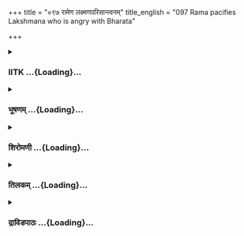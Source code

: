 +++
title = "०९७ रामेण लक्ष्मणपरिसान्त्वनम्"
title_english = "097 Rama pacifies Lakshmana who is angry with Bharata"

+++
<div caption="श्रीराम-हरिसीताराममूर्ति-घनपाठिभ्यां वचनम्" class="audioEmbed" src="https://archive.org/download/Ramayana-recitation-Sriram-harisItArAmamUrti-Ghanapaati-v2/Kanda_2/Kanda_2_AYK-097-Lakshmana_Pari_Santvanam.mp3"></div>

<div class="js_include collapsed" newlevelforh1="3" title="IITK" unfilled url="/purANam/rAmAyaNam/audIchya-pAThaH/iitk/2_ayodhyAkANDam/07-rAma-darshanam/097_rAmeNa_laxmaNaparisAntvanam.md">
<details><summary><h3>IITK ...{Loading}...</h3></summary>

Rama's correction of Lakshmana's judgement -- Bharata's army encamped
round Chitrakuta.



#### श्लोकः
##### मूलम्
सुसंरब्धं तु सौमित्रिं लक्ष्मणं क्रोधमूर्छितम्।  
रामस्तु परिसान्त्व्याथ वचनं चेदमब्रवीत्॥2.97.1॥

##### शब्दार्थः
अथ thereafter, रामस्तु as for Rama, सुसंरब्धम् violently agitated, क्रोधमूर्छितम् swooned with rage, सौमित्रिम् to Sumitra's son, लक्ष्मणम् to Lakshmana, परिसान्त्व्य having pacified, इदम् this, वचनं च word, अब्रवीत् said.

##### आङ्ग्लानुवादः
Thereafter, Rama pacified Lakshmana, son of Sumitra who was violently agitated. He said to him who had swooned with rageः



#### श्लोकः
##### मूलम्
किमत्र धनुषा कार्यमसिना वा सचर्मणा।  
महेष्वासे महाप्राज्ञे भरते स्वयमागते॥2.97.2॥

##### शब्दार्थः
महेष्वासे of great strength, महाप्राज्ञे sagacious, भरते Bharata, स्वयम् himself, अत्र here, आगते has come, धनुषा with bow, सचर्मणा with shield, असिना वा or with sword, किं कार्यम् where is the need?

##### आङ्ग्लानुवादः
When sagacious Bharata of great strength has come here, where is the need for a bow or a sword or a shield.



#### श्लोकः
##### मूलम्
पितुस्सत्यं प्रतिश्रुत्य हत्वा भरतमागतम्।  
किं करिष्यामि राज्येन सापवादेन लक्ष्मण॥2.97.3॥

##### शब्दार्थः
लक्ष्मण O Lakshmana, पितुः father's, सत्यम् truth, प्रतिश्रुत्य having sworn, आगतम् one who has come here, भरतम् Bharata, हत्वा having slain, सापवादेन with slander, राज्येन with a kingdom, किं करिष्यामि what shall I do?

##### आङ्ग्लानुवादः
O Lakshmana, having sworn that I would make father's word true, what shall I do with the kingdom earned slanderously by slaying Bharata who has come (to see me)?



#### श्लोकः
##### मूलम्
यद्द्रव्यं बान्धवानां वा मित्राणां वा क्षये भवेत्।  
नाहं तत्प्रतिगृह्णीयां भक्षान्विषकृतानिव॥2.97.4॥

##### शब्दार्थः
यत् द्रव्यम् the wealth, बान्धवानां वा of kith and kin, मित्राणां वा or friends', क्षये भवेत् is obtaind through destruction, तत् that one, अहम् I, विषकृतान् prepared with poison, भक्षान् इव like  
eatables, न प्रतिगृह्णीयाम् I shall not accept.

##### आङ्ग्लानुवादः
I shall never accept any wealth obtained by destroying kith and kin or friends which is akin to taking food prepared with poison.



#### श्लोकः
##### मूलम्
धर्ममर्थं च कामं च पृथिवीं चापि लक्ष्मण।  
इच्छामि भवतामर्थे एतत् प्रतिशृणोमि ते॥2.97.5॥

##### शब्दार्थः
लक्ष्मण O Lakshmana, धर्मम् righteousness, अर्थं च prosperity (wealth) also, कामं च desire, पृथिवीं चापि earth (kingdom) also, भवताम् अर्थे for your sake, इच्छामि I want, एतत् all this, ते to you, प्रतिशृणोमि I swear.

##### आङ्ग्लानुवादः
O Lakshmana, on the oath of righteousness, I wish wealth and pleasure as well as this kingdom for the sake of you all.



#### श्लोकः
##### मूलम्
भ्रात्रूणां संग्रहार्थं च सुखार्थं चापि लक्ष्मण।  
राज्यमप्यहमिच्छामि सत्येनाऽयुधमालभे॥2.97.6॥

##### शब्दार्थः
लक्ष्मण O Lakshmana, भ्रात्रूणाम् brothers', संग्रहार्थम् remain united, सुखार्थं चापि and also for happiness, अहम् I, राज्यमपि even kingdom, इच्छामि I desire, सत्येन truly, आयुधम् weapons, अलभे I hold.

##### आङ्ग्लानुवादः
O Lakshmana, I desire this kingdom only for the unity and happiness of my brothers. I  
swear on the weapon I hold.



#### श्लोकः
##### मूलम्
नेयं मम मही सौम्य दुर्लभा सागराम्बरा।  
न हीच्छेयमधर्मेण शक्रत्वमपि लक्ष्मण॥2.97.7॥

##### शब्दार्थः
सौम्य O gentle, लक्ष्मण Lakshmana, सागराम्बरा with the sea as garment, इयम् this, मही earth, मम to me, दुर्लभा difficult, न not, अधर्मेण unrighteously, शक्रत्वमपि even Indrahood, न इच्छेयं हि I do not desire.

##### आङ्ग्लानुवादः
O gentle Lakshmana, lordship of this earth with the sea as its garment is not difficult to obtain (for me). But I do not desire even Indrahood by unrighteous means.



#### श्लोकः
##### मूलम्
यद्विना भरतं त्वां च शत्रुघ्नं चापि मानद।  
भवेन्मम सुखं किञ्चिद्भस्म तत्कुरुतां शिखी॥2.97.8॥

##### शब्दार्थः
मानद O bestower of honour (Lakshmana), यत् any happiness, भरतम् Bharata, त्वां च you also, शतृघ्नं चापि Satrughna too, विना without leaving, मम to me, भवेत् happens, तत् that, किञ्चित् सुखम् some happines, शिखी fire, भस्म as ashes, कुरुताम् let it be reduced.

##### आङ्ग्लानुवादः
O protector of honour even if there were to be some happiness which I could enjoy without you, Bharata, and Satrughna, let it be reduced to ashes by fire.



#### श्लोकः
##### मूलम्
मन्येऽहमागतोऽयोध्यां भरतो भ्रातृवत्सलः।  
मम प्राणात्प्रियतरः कुलधर्ममनुस्मरन्॥2.97.9॥  
श्रुत्वा प्रव्राजितं मां हि जटावल्कलधारिणम्।  
जानक्यासहितं वीर त्वया च पुरुषर्षभ॥2.97.10॥  
स्नेहेनाऽक्रान्तहृदय श्शोकेनाकुलितेन्द्रियः।  
द्रष्टुमभ्यागतो ह्येष भरतो नान्यथाऽगतः॥2.97.11॥

##### शब्दार्थः
वीर O valiant one, पुरुषर्षभ best among men, भ्रातृवत्सलः affectionate towards brothers, मम to me, प्राणात् more than life, प्रियतरः dearer, भरतः Bharata, अयोध्याम् to Ayodhya, आगतः  had returned, माम् me, जानक्या with Janaki, त्वया च with you, सहितम् in the company of, जटावल्कलधारिणम् wearing barks and matted locks, प्रव्राजितम् having been exiled, श्रुत्वा hearing, कुलधर्मम् duties of race, अनुस्मरन् remembering, स्नेहेन with devotion, आक्रान्तहृदयः mind possessed by, शोकेन with distress, आकुलितेन्द्रियः with agitated senses, द्रष्टुम् to see, अभ्यागतः has arrived, अहम् I, मन्ये consider, एषः भरतः this Bharata, अन्यथा for  any other reason, न आगतः has not come.

##### आङ्ग्लानुवादः
O best among men, O valiant one I think Bharata who is affectionate towards his  
brothers and who is dearer to me than my life, must have returned to Ayodhya and has heard that I had been exiled along with you and Janaki, wearing barks and matted locks. Remembering the duties of the race with an afflicted mind and with agitated senses he has come here to see me. He has not come with any other intention.



#### श्लोकः
##### मूलम्
अम्बां च कैकयीं रुष्य परुषं चाप्रियं वदन्।  
प्रसाद्य पितरं श्रीमार्नाज्यं मे दातुमागतः॥2.97.12॥

##### शब्दार्थः
श्रीमान् auspicious Bharata, अम्बाम् mother, कैकयीम् at Kaikeyi, रुष्य angered, परुषम् harshly, अप्रियं च bitterly, वदन् speaking, पितरम् father, प्रसाद्य having propitiated, मे to me, राज्यम् kingdom, दातुम् to offer, आगतः has come.

##### आङ्ग्लानुवादः
Auspicious Bharata, angry with Kaikeyi and having spoken to her unpleasant, bitter words and having propitiated our father, has come here to offer me the kingdom.



#### श्लोकः
##### मूलम्
प्राप्तकालं यदेषोऽस्मान्भरतो द्रष्टुमिच्छति।  
अस्मासु मनसाऽप्येष नाप्रियं किञ्चिदाचरेत्॥2.97.13॥

##### शब्दार्थः
एषः भरतः this Bharata, अस्मान् us, यत् द्रष्टुम् इच्छति should he desire to see, प्राप्तकालम् this is appropriate time, एषः he, अस्मासु in us, मनसा अपि even by thought, किंचित् even a little, अप्रियम् harm, नाचरेत् will not do.

##### आङ्ग्लानुवादः
Finding the time appropriate, Bharata has come to see us. Even in his mind he would have never thought of causing any harm to us in any way.



#### श्लोकः
##### मूलम्
विप्रियं कृतपूर्वं ते भरतेन कदा नु किम्।  
ईदृशं वा भयं तेऽद्य भरतं योऽत्र शङ्कसे॥2.97.14॥

##### शब्दार्थः
अत्र here, यः such you, अद्य now, भरतम् about Bharata, शङ्कसे you suspect, ते to you, भरतेन by Bharata, कदा नु at any time anything, किम् विप्रियम् anything disagreeable, ईदृशम् such, भयं वा or fear, कृतपूर्वम् has been done in the past.

##### आङ्ग्लानुवादः
Why are you suspicious of Bharata? Has he done anything disagreeable to you any time in the past?



#### श्लोकः
##### मूलम्
न हि ते निष्ठुरं वाच्यो भरतो नाप्रियं वचः।  
अहं ह्यप्रियमुक्तस् स्यां भरतस्याप्रिये कृते॥2.97.15॥

##### शब्दार्थः
भरतः Bharata, ते to you, निष्ठुरम् harsh word, न वाच्यः must not speak, अप्रियम् harsh, वचः words, न not, भरतस्य to Bharata, अप्रिये unpleasant act, कृते if it has been done, अहम् I, अप्रियम् harsh words, उक्तः स्यां हि has been told.

##### आङ्ग्लानुवादः
You must not speak any harsh or unpleasant words against Bharata. If you do, they will be deemed to be directed against me.



#### श्लोकः
##### मूलम्
कथं नु पुत्राः पितरं हन्युः कस्यां चिदापदि।  
भ्राता वा भ्रातरं हन्यात्सौमित्रे प्राणमात्मनः॥2.97.16॥

##### शब्दार्थः
सौमित्रे O Lakshmana, कस्यां चित् आपदि in whatever calamity, पुत्रः son, पितरम् father, कथं नु how, हन्युः can slay, भ्राता वा or a brother, आत्मनः as his own, प्राणम् life, भ्रातरम् his own brother, हन्यात् will kill?

##### आङ्ग्लानुवादः
Whatever be the calamity, O Lakshmana, how will sons slay their father, or a brother kill his own brother who is as dear to him as his own life?



#### श्लोकः
##### मूलम्
यदि राज्यस्य हेतोस्त्वमिमां वाचं प्रभाषसे।  
वक्ष्यामि भरतं दृष्ट्वा राज्यमस्मै प्रदीयताम्॥2.97.17॥

##### शब्दार्थः
राज्यस्य हेतोः for the sake of a  kingdom, त्वम् you, इमां वाचम् these words, प्रभाषसे यदि if you are saying  भरतम् Bharata, दृष्टवा seeing, अस्मै for him, राज्यम् kingdom, प्रदीयताम् be given, वक्ष्यामि I shall tell.

##### आङ्ग्लानुवादः
If you are saying all these words only for the sake of the kingdom, then I shall ask Bharata when I see him to offer this kingdom to you.



#### श्लोकः
##### मूलम्
उच्यमानोऽपि भरतो मया लक्ष्मण तद्वचः।  
राज्यमस्मै प्रयच्छेति बाढमित्येव वक्ष्यति॥2.97.18॥

##### शब्दार्थः
लक्ष्मण O Lakshmana, भरतोऽपि Bharata also, अस्मै to him, राज्यम् kingdom, प्रयच्छ give, इति  thus, उच्यमानः having been told, तद्वचः that word, बाढम् इत्येव certainly so, वक्ष्यति will say.

##### आङ्ग्लानुवादः
O Lakshmana if I earnestly exhort Bharata to offer this kingdom to you, then on hearing those words, he would say, 'Certainly so'.



#### श्लोकः
##### मूलम्
तथोक्तो धर्मशीलेन भ्रात्रा तस्य हिते रतः।  
लक्ष्मणः प्रविवेशेव स्वानि गात्राणि लज्जया॥2.97.19॥

##### शब्दार्थः
धर्मशीलेन by a man of virtuous disposition, भ्रात्रा by brother, तथा thus, उक्तः uttered, तस्य  his brother's, हिते in welfare, रतः devoted, लक्ष्मणः Lakshamana, लज्जया with a sense of shame, स्वानि his own, गात्राणि limbs, प्रविवेशेव entered.

##### आङ्ग्लानुवादः
Having heard the words uttered by his brother, Rama of virtuous disposition, Lakshmana who was devoted to his brother's welfare, shrank.



#### श्लोकः
##### मूलम्
तद्वाक्यं लक्ष्मण श्श्रुत्वा व्रीलितः प्रत्युवाच ह।  
त्वां मन्ये द्रष्टुमायातः पिता दशरथस् स्वयम्॥2.97.20॥

##### शब्दार्थः
लक्ष्मणः Lakshmana, तद्वाक्यम् those words, श्रुत्वा having heard, व्रीलितः abashed, प्रत्युवाच ह replied, पिता father, दशरथः Dasaratha, त्वां you, द्रष्टुम् to see, स्वयम् personally, आयातः has come, मन्ये I think.

##### आङ्ग्लानुवादः
Hearing the words of Rama, Lakshmana was abashed and said I think it is our father, king Dasaratha who has come here personally to see you.



#### श्लोकः
##### मूलम्
व्रीलितं लक्ष्मणं दृष्ट्वा राघवः प्रत्युवाच ह।  
एष मन्ये महाबाहुरिहास्मान्द्रष्टुमागतः॥2.97.21॥

##### शब्दार्थः
व्रीलितम् ashamed, लक्ष्मणम् Lakshmana, दृष्ट्वा seeing, राघवः Rama, प्रत्युवाच ह replied, महाबाहुः mightyarmed, एषः this king Dasaratha, अस्मान् us, द्रष्टुम् to see, इह here, आगतः has come, मन्ये I think.

##### आङ्ग्लानुवादः
Observing Lakshmana's abashment, Rama said I think the mightyarmed king Dasaratha has come to see all of us here.



#### श्लोकः
##### मूलम्
अथवा नौ ध्रुवं मन्ये मन्यमानस् सुखोचितौ।  
वनवासमनुध्याय गृहाय प्रतिनेष्यति॥2.97.22॥

##### शब्दार्थः
अथवा or rather, नौ both of us, सुखोचितौ accustomed to comforts, मन्यमानः treating, वनवासम् dwelling in the forest, अनुध्याय having thought of, गृहाय to home, प्रतिनेष्यति take back, ध्रुवम् this is certain, मन्ये I think.

##### आङ्ग्लानुवादः
Or rather having thought of the adversities of dwelling in a forest and also by realising  that both of us are accustomed to comforts, I think he has certainly come to take us back home.



#### श्लोकः
##### मूलम्
इमां वाप्येष वैदेहीमत्यन्तसुखसेविनीम्।  
पिता मे राघव श्श्रीमान्वनादादाय यास्यति॥2.97.23॥

##### शब्दार्थः
मे पिता my father, श्रीमान् prosperous, एषः राघवः this Raghava, अत्यन्त सुखसेविनीम् brought up in every luxury, इमाम् this lady, वैदेहीम् वा or princess Vaidehi, वनात् from the forest, आदाय यास्यति will take her back.

##### आङ्ग्लानुवादः
Our father, the prosperous Dasaratha, after withdrawing this princess Vaidehi who is brought up in luxury from the forest (to Ayodhya), will return.



#### श्लोकः
##### मूलम्
एतौ तौ सम्प्रकाशेते गोत्रवन्तौ मनोरमौ।  
वायुवेगसमौ वीर जवनौ तुरगोत्तमौ॥2.97.24॥

##### शब्दार्थः
वीर O valiant one, गोत्रवन्तौ both of them of high pedigree, मनोरमौ charming, वायुवेगसमो windswift, जवनौ both swift, तौ those, एतौ these two, तुरगोत्तमौ splendid horses, सम्प्रकाशेते are shining.

##### आङ्ग्लानुवादः
O valiant warrior, you can see those two splendid horses of high pedigree, charming, swift and equal to wind in speed are shining (in the army).



#### श्लोकः
##### मूलम्
स एष सुमहाकायः कम्पते वाहिनीमुखे।  
नागश्शत्रुञ्जयो नाम वृद्धस्तातस्य धीमतः॥2.97.25॥

##### शब्दार्थः
सुमहाकायः huge, शत्रुञ्जयः named Satrunjaya, धीमतः of the sagacious, तातस्य father's, सः that, वृद्धः aged, नागः elephant, एषः here it is, वाहिनीमुखे at the head of the army, कम्पते moving about.

##### आङ्ग्लानुवादः
There is that huge and aged elephant named Satrunjaya which belogns to our sagacious father proceeding at the head of the army.



#### श्लोकः
##### मूलम्
पितुर्दिव्यं महाबाहो संशयो भवतीह मे॥2.97.26॥

##### शब्दार्थः
महाबाहो O longarmed one, पाण्डुरम् white in colour, लोकसत्कृतम् wellrespected by men, दिव्यम् splendid, पितुः father's, तत् then, छत्रं तु canopy, न पश्यामि I do not see, इह in this matter, मे to me, संशयः doubt, भवति is arising.

##### आङ्ग्लानुवादः
I do not see, O longarmed one that splendid white canopy of my father, wellrespected by men. And this gives rise to doubts in my mind.



#### श्लोकः
##### मूलम्
वृक्षाग्रादवरोह त्वं कुरु लक्ष्मण मद्वचः।  
इतीव रामो धर्मात्मा सौमित्रिं तमुवाच ह॥2.97.27॥

##### शब्दार्थः
लक्ष्मण O Lakshmana, त्वम् you, वृक्षाग्रात् from the tree top, अवरोह climb down, मद्वचः my words, कुरु follow, इतीव thus, धर्मात्मा the righteous one, रामः Rama, तं सौमित्रम् to that Lakshmana, उवाच ह said.

##### आङ्ग्लानुवादः
Get off the treetop, O Lakshmana, and do what I say said the righteous Rama.



#### श्लोकः
##### मूलम्
अवतीर्य तु सालाग्रात्तस्मात्स समितिञ्जयः।  
लक्ष्मणः प्राञ्जलिर्भूत्वा तस्थौ रामस्य पार्श्वतः॥2.97.28॥

##### शब्दार्थः
समितिञ्जयः conqueror of the enemy, सः लक्ष्मणः that Lakshmana, तस्मात् सालाग्रात् from the top of that sala tree, अवतीर्य having descended, प्राञ्जलिः भूत्वा with folded palms, रामस्य Rama's, पार्श्वतः by the side of, तस्थौ stood.

##### आङ्ग्लानुवादः
Lakshmana, the conqueror of foes, descended from the top of the sala tree and stood by the side of Rama with folded palms.



#### श्लोकः
##### मूलम्
भरतेनापि सन्दिष्टा सम्मर्दो न भवेदिति।  
समन्तात्तस्य शैलस्य सेना वासमकल्पयत्॥2.97.29॥

##### शब्दार्थः
सम्मर्दः crowding, न भवेत् let it not happen, इति thus, भरतेनापि by Bharata also, सन्दिष्टा instructed, सेना army, तस्य शैलस्य that mountain's, समन्तात् around, आवासम् encampment, अकल्पयत् made.

##### आङ्ग्लानुवादः
Let not the hermitage be crowded commanded Bharata, and the army encamped  around the mountain.



#### श्लोकः
##### मूलम्
अध्यर्धमिक्ष्वाकुचमूर्योजनं पर्वतस्य सा।  
पार्श्वे न्यविशदावृत्य गजवाजिरथाकुला॥2.97.30॥

##### शब्दार्थः
गजवाजिरथाकुला with throngs of horses, elephants and chariots, सा that, इक्ष्वाकुचमूः the army of the descendant of Ikshvaku, अध्यर्धयोजनम् a distance more than one and a half yojanas, पर्वतस्य mountain's, पार्श्वे by the side of, आवृत्य having surrounded, न्यविशत्  
encamped.

##### आङ्ग्लानुवादः
Bharata's army full of horses, elephants and chariots covering a distance of more than one and a half yojanas encamped by the side of the mountain.



#### श्लोकः
##### मूलम्
सा चित्रकूटे भरतेन सेना धर्मं पुरस्कृत्य विधूय दर्पम्।  
प्रसादनार्थं रघुनन्दनस्य विराजते नीतिमता प्रणीता॥2.97.31॥

##### शब्दार्थः
धर्मम् righteousness, पुरस्कृत्य adopting, दर्पम् pride, विधूय casting aside, रघुनन्दनस्य Rama's, प्रसादनार्थम् to propitiate, नीतिमता by a moralist, भरतेन by Bharata, प्रणीता having been brought, सा that, सेना army, चित्रकूटे on Chitrakuta, विराजते was shining.

##### आङ्ग्लानुवादः
The army brought by Bharata, the great moralist, was shining around Chitrakuta mountain following dharma, and casting off all pride, in order to please Rama.  

#### समाप्तिः
 श्रीमद्रामायणे वाल्मीकीय आदिकाव्ये अयोध्याकाण्डे सप्तनवतितमस्सर्गः॥  
Thus ends the ninetyseventh sarga in Ayodhyakanda of the holy Ramayana, the first epic composed by sage Valmiki.

</details>
</div>
<div class="js_include collapsed" newlevelforh1="3" title="भूषणम्" unfilled url="/purANam/rAmAyaNam/audIchya-pAThaH/TIkA/bhUShaNa_iitk/2_ayodhyAkANDam/07-rAma-darshanam/097_rAmeNa_laxmaNaparisAntvanam.md">
<details><summary><h3>भूषणम् ...{Loading}...</h3></summary>



सुसंरब्धं तु सौमित्रिं लक्ष्मणं क्रोधमूर्च्छितम् ।  

रामस्तु परिसान्त्व्याथ वचनं चेदमब्रवीत्  ॥  २।९७।१  ॥   

अथ कुपितपरिसान्त्वनं सप्तनवतितमे--सुसंरब्धमित्यादि । पूर्वं सुसंरब्धं
सुतरां प्रीतम् । "संरम्भः प्रणयेपि च" इत्यमरः । अद्य तु तद्वैलक्षण्येन
क्रोधमूर्च्छितम् । यद्वा क्रोधमूर्च्छितत्वादेव सुसंरब्धं
क्रोधकार्ययुद्धौन्मुख्ययुक्तम् । तत्र हेतुः सपत्नीपुत्रत्वमित्याह
सौमित्रिमिति । यद्वा सुमित्रापुत्रत्वस्मारणपूर्वकमुक्तवानिति द्योत्यते ।
रामस्तु इदं वचनं रामादन्यैर्वक्तुमशक्यमिति भावः  ॥  २।९७।१  ॥   

  

किमत्र धनुषा कार्यमसिना वा सचर्मणा ।  

महेष्वासे महाप्राज्ञे भरते स्वयमागते  ॥  २।९७।२  ॥   

किमिति । अत्र इदानीं परिदृष्टे महेष्वासे उचितविषयशरसन्धातरि । तत्र हेतुः
महाप्राज्ञ इति । स्वयं पुरुषप्रेरणं विना आगते भरते विषये धनुरादिभिः किं
कार्यम् ? न किमपीत्यर्थः । महाप्राज्ञो भरतोपि यदि धनुर्गृहीत्वा
स्वयमागतः तदा किमस्माकं युद्धोद्योगेनेति भावः  ॥  २।९७।२  ॥   

  

पितुः सत्यं प्रतिश्रुत्य हत्वा भरतमागतम् ।  

किं करिष्यामि राज्येन सापवादेन लक्ष्मण  ॥  २।९७।३  ॥   

तत्र युक्तिमाह--पितुरिति । सापवादेन पित्रा भरताय दत्तं राज्यं रामस्तं
हत्वा गृहीतवानित्येवंरूपेणापवादेन युक्तम्  ॥  २।९७।३  ॥   

  

यद्द्रव्यं बान्धवानां वा मित्राणां वा क्षये भवेत् ।  

नाहं तत् प्रतिगृह्णीयां भक्षान् विषकृतानिव  ॥  २।९७।४  ॥   

युक्त्यन्तरमाह--यदिति । बान्धवादीनां क्षये नाशे लब्धं यद्धनं तन्न
गृह्णीयाम्, नेच्छेयमित्यर्थः । विषकृतान् विषमिश्रद्रव्यकृतान् । भक्षान्
अपूपादीनिव  ॥  २।९७।४  ॥   

  

धर्ममर्थं च कामं च पृथिवीं चापि लक्ष्मण ।  

इच्छामि भवतामर्थे एतत् प्रतिश्रृणोमि ते  ॥  २।९७।५  ॥   

धर्ममिति । अर्थं पृथिवीभिन्नं रत्नादिकम् । भवतां भातृ़णामर्थे
भवन्निमित्तमित्यर्थः । एतत् उक्तरूपं प्रतिश्रृणोमि नातिवर्त्त इत्यर्थः
 ॥  २।९७।५  ॥   

  

भ्रातृ़णां सङ्ग्रहार्थं च सुखार्थं चापि लक्ष्मण ।  

राज्यमप्यहमिच्छामि सत्येनायुधमालभे  ॥  २।९७।६  ॥   

भ्रातृ़णामिति । सङ्ग्रहार्थं धनसञ्चयार्थम् । सुखार्थं तत्सुखार्थम्,
तत्तदभिमतवस्तुप्रदानेन तत्प्रीत्यर्थमित्यर्थः । अपिना तद्वृद्धिः
समुच्चीयते । राज्यमपि बहुच्छिद्रत्वेन अपरिग्राह्यतया ममानिष्टमपि । आलभे
स्पृशामि, स्पृष्ट्वा शप इत्यर्थः । सत्येनेति मदुक्तं यथा सत्यं भवति तथा
आयुधं स्पृशामीत्यर्थः  ॥  २।९७।६  ॥   

  

नेयं मम मही सौम्य दुर्ल्लभा सागराम्बरा ।  

नहीच्छेयमधर्मेण शक्रत्वमपि लक्ष्मण  ॥  २।९७।७  ॥   

नेति । नेच्छेयम् इमामिति शेषः  ॥  २।९७।७  ॥   

  

यद्विना भरतं त्वां च शत्रुघ्नं चापि मानद ।  

भवेन्मम सुखं किञ्चिद्भस्म तत् कुरुतां शिखी  ॥  २।९७।८  ॥   

यदिति । शिखी अग्निः । भरतादिसुखाननुगुणं यत् सुखं तदग्निर्भस्मीकुरुतां न
तन्मम ग्राह्यमित्यर्थः  ॥  २।९७।८  ॥   

  

मन्ये ऽहमागतो ऽयोध्यां भरतो भ्रातृवत्सलः ।  

मम प्राणात् प्रियतरः कुलधर्ममनुस्मरन्  ॥  २।९७।९  ॥   

श्रुत्वा प्रव्राजितं मां हि जटावल्कलधारिणम् ।  

जानक्या सहितं वीर त्वया च पुरुषर्षभ  ॥  २।९७।१०  ॥   

स्नेहेनाक्रान्तहृदयः शोकेनाकुलितेन्द्रियः ।  

द्रष्टुमभ्यागतो ह्येष भरतो नान्यथा गतः  ॥  २।९७।११  ॥   

एवं लक्ष्मणचित्तानुसारेण परिहृत्य वस्तुतत्त्वमाह--मन्य
इत्यादिश्लोकत्रयमेकान्वयम् । द्रष्टुमभ्यागतो ह्येष भरतो नान्यथागत इति
मन्ये इत्यन्वयः । अयोध्यामागतः, मातुलगृहादिति शेषः । भ्रातृवत्सलः
भ्रातृषु वत्सलः स्नेही । कुलधर्मं ज्येष्ठस्य राज्यपरिपालन रूपम् ।
स्नेहेन मद्विषयप्रीत्या । आक्रान्तहृदयः तत्परवश इत्यर्थः । शोकेन
मद्विवासजनितदुःखेन । आकुलितेन्द्रियः व्याकुलहृदयः । अन्यथा मद्विरोधितया
नागतः  ॥  २।९७।९११  ॥   

  

अम्बां च कैकयीं रुष्य परुषं चाप्रियं वदन् ।  

प्रसाद्य पितरं श्रीमान् राज्यं मे दातुमागतः  ॥  २।९७।१२  ॥   

अम्बामिति । रुष्य संरुष्य  ॥  २।९७।१२  ॥   

  

प्राप्तकालं यदेषो ऽस्मान् भरतो द्रष्टुमिच्छति ।  

अस्मासु मनसाप्येष नाप्रियं किञ्चिदाचरेत्  ॥  २।९७।१३  ॥   

प्राप्तकालमिति । एषः भरतः अस्मान् द्रष्टुमिच्छतीति यत् एतत् प्राप्तकालं
कालोचितमित्यर्थः  ॥  २।९७।१३  ॥   

  

विप्रियं कृतपूर्वं ते भरतेन कदा नु किम् ।  

ईदृशं वा भयं ते ऽद्य भरतं यो ऽत्र शङ्कसे  ॥  २।९७।१४  ॥   

विप्रियमिति । ते तुभ्यं भरतेन कदा नु कदाचित् विप्रियं कृतपूर्वं किम्
ईदृशं भयं वा त्वदुक्तसदृशं भयजनकवाक्यं वा कृतपूर्वं किम् उक्तपूर्वं किम्
? यस्त्वमद्य अत्रार्थे अत्र स्थाने वा भरतं शङ्कस इति योजना  ॥  २।९७।१४
 ॥   

  

नहि ते निष्ठुरं वाच्यो भरतो नाप्रियं वचः ।  

अहं ह्यप्रियमुक्तः स्यां भरतस्याप्रिये कृते  ॥  २।९७।१५  ॥   

न हीति । त इति "कृत्यानां कर्तरि वा" इति षष्ठी । ते त्वया भरतः निष्ठुरम्
अप्रियं च वचः न वाच्यः । भरतस्य अप्रिये अप्रियवचने कृते उक्ते सति अहं हि
अहमेवाप्रियमुक्तः स्यामिति सम्बन्धः । स्वाश्रितविषये कृतापचारः
स्वस्मिन्नेव कृत इति भगवदभिप्रायो ऽनेन गम्यते  ॥  २।९७।१५  ॥   

  

कथं नु पुत्राः पितरं हन्युः कस्याञ्चिदापदि ।  

भ्राता वा भ्रातरं हन्यात् सौमित्रे प्राणमात्मनः  ॥  २।९७।१६  ॥   

पूर्वं दशरथो वध्यतामित्युक्तम्, इदानीं भरतो वध्यत इति । इत उपरि
तूष्णीमवस्थाने कार्यहानिर्भविष्यतीति भयात् तां रौद्रीं बुद्धिं नियम्य
निवर्तयति--कथं न्वित्यादिना । प्राणं प्राणभूतम्  ॥  २।९७।१६  ॥   

  

यदि राज्यस्य हेतोस्त्वमिमां वाचं प्रभाषसे ।  

वक्ष्यामि भरतं दृष्ट्वा राज्यमस्मै प्रदीयताम्  ॥  २।९७।१७  ॥   

यदीति यदि राज्यस्य हेतोः त्वम् इमां भरतहिंसारूपां वाचं प्रभाषसे तर्हि
वक्ष्यामि भरतं दृष्ट्वा राज्यमस्मै प्रदीयताम् । प्रदीयतामित्यनन्तरमिति
करणं द्रष्टव्यम्  ॥  २।९७।१७  ॥   

  

उच्यमानो ऽपि भरतो मया लक्ष्मण तत्त्वतः ।  

राज्यमस्मै प्रयच्छेति बाढमित्येव वक्ष्यति  ॥  २।९७।१८  ॥   

उच्यमान इति । भरतः अस्मै राज्यं प्रयच्छेति मया उच्यमानो ऽपि अहृदयमुक्तो
ऽपि तत्त्वतः बाढमिति वक्ष्यत्येव तथा दास्यामीति वक्ष्यत्येवेत्यर्थः ।
एवकारेण तस्य पुनर्न्निवृत्त्यभाव उच्यते  ॥  २।९७।१८  ॥   

  

तथोक्तो धर्मशीलेन भ्रात्रा तस्य हिते रतः ।  

लक्ष्मणः प्रविवेशेव स्वानि गात्राणि लज्जया  ॥  २।९७।१९  ॥   

तथेति । तस्य रामस्य हिते रतः न तु स्वार्थपरः अत एव मङ्गलाशासनपरत्वात्
अस्थाने भयशङ्कया तथोक्तवानिति गम्यते । गात्राणि अवयवान् प्रविवेशेव
लज्जातिशयेनात्यन्तसङ्कुचितगात्रो ऽभूदित्यर्थः  ॥  २।९७।१९  ॥   

  

तद्वाक्यं लक्ष्मणः श्रुत्वा व्रीडितः प्रत्युवाच ह ।  

त्वां मन्ये द्रष्टुमायातः पिता दशरथः स्वयम्  ॥  २।९७।२०  ॥   

तद्वाक्यमिति । व्रीडया प्रसङ्गान्तरं प्रस्तौति त्वामिति । लोके
स्वोक्तिभङ्गेन व्रीडितः पुरुषः प्रस्तावान्तरं हि वदति, आयात इति मन्य
इत्यन्वयः  ॥  २।९७।२०  ॥   

  

व्रीडितं लक्ष्मणं दृष्ट्वा राघवः प्रत्युवाच ह ।  

एष मन्ये महाबाहुरिहास्मान् द्रष्टुमागतः  ॥  २।९७।२१  ॥   

भावज्ञो रामोपि औचित्येन लक्ष्मणकृतप्रस्तावं व्रीडाशमनाय
प्रपञ्चयामासेत्याह--व्रीडितमिति । तदेवोच्यते एष इत्यादिना  ॥  २।९७।२१
 ॥   

  

अथवा नौ ध्रुवं मन्ये मन्यमानः सुखोचितौ ।  

वनवासमनुध्याय गृहाय प्रतिनेष्यति  ॥  २।९७।२२  ॥   

नाविति द्विवचनं प्राधान्यात् । मन्यमानः स्मरन् । वनवासं वनवासक्लेशम् ।
अनुध्याय अनुचिन्त्य  ॥  २।९७।२२  ॥   

  

इमां वाप्येष वैदेहीमत्यन्तसुखसेविनीम् ।  

पिता मे राघवः श्रीमान् वनादादाय यास्यति  ॥  २।९७।२३  ॥   

इमामिति । अत्यन्तेत्यनेन तन्मात्रनयने हेतुरुक्तः  ॥  २।९७।२३  ॥   

  

एतौ तौ सम्प्रकाशेते गोत्रवन्तौ मनोरमौ ।  

वायुवेगसमौ वीर जवनौ तुरगोत्तमौ  ॥  २।९७।२४  ॥   

गोत्रवन्तौ प्रशस्तनामानौ । यद्वा प्रशस्तकुलप्रसूतौ "गोत्रं नाम्नि कुलेपि
च" इति वैजयन्ती । वायुवेगसमौ वेगेन वायुसमावित्यर्थः । तुरगोत्तमौ
राजौपवाह्यौ  ॥  २।९७।२४  ॥   

  

स एष सुमहाकायः कम्पते वाहिनीमुखे ।  

नागः शत्रुञ्जयो नाम वृद्धस्तातस्य धीमतः  ॥  २।९७।२५  ॥   

स एष इति । कम्पते "कपि चलने" इति धातुः । मत्तगजस्वभावो ऽयम् । वृद्धः
उन्नतः । धीमतः गजपरिपालनज्ञस्य तातस्य । नागः शत्रुञ्जयः नतु मया सुयज्ञाय
दत्तो मातुलाल्लब्धशत्रुञ्जय इत्यर्थः  ॥  २।९७।२५  ॥   

  

न तु पश्यामि तच्छत्त्रं पाण्डरं लोकसत्कृतम् ।  

पितुर्दिव्यं महाबाहो संशयो भवतीह मे  ॥  २।९७।२६  ॥   

लोकसत्कृतं लोकोत्तरमित्यर्थः । इह पितरि विषये संशयो भवतीह मे इति राघवः
प्रत्युवाचेति पूर्वेणान्वयः  ॥  २।९७।२६  ॥   

  

वृक्षाग्रादवरोह त्वं कुरु लक्ष्मण मद्वचः ।  

इतीव रामो धर्मात्मा सौमित्रिं तुमवाच ह  ॥  २।९७।२७  ॥   

वृक्षाग्रादिति । मद्वचः भरतविषये शान्तो भवेति मत्सूचितं वचः ।
प्रथममर्धमुत्तरार्धेन योजनीयम्  ॥  २।९७।२७  ॥   

  

अवतीर्य्य तु सालाग्रात्तस्मात्स समितिञ्जयः ।  

लक्ष्मणः प्राञ्जलिर्भूत्वा तस्थौ रामस्य पार्श्वतः  ॥  २।९७।२८  ॥   

अवतीर्येति । समितिं परसैन्यं जयतीति समितिञ्जयः । "संज्ञायां
भृतृ़वृजिधारिसहितपिदमः" इत्यत्र योगविभागेन खच् मुमागमश्च । सन्नद्ध इति
यावत् । पार्श्वतः भ्रातर्यस्थाने भयशङ्कयेति भावः  ॥  २।९७।२८  ॥   

  

भरतेनापि सन्दिष्टा सम्मर्दो न भवेदिति ।  

समन्तात्तस्य शैलस्य सेना वासमकल्पयत्  ॥  २।९७।२९  ॥   

भरतेनेति । सम्मर्दः रामाश्रमस्य पीडा न भवेदिति भरतेन सन्दिष्टा आज्ञप्ता
। सेना तस्य शैलस्य समन्तात् नतु तदाश्रमसमीपे  ॥  २।९७।२९  ॥   

  

अध्यर्द्धमिक्ष्वाकुचमूर्योजनं पर्वतस्य सा ।  

पार्श्वे न्यविशदावृत्य गजवाजिरथाकुला  ॥  २।९७।३०  ॥   

अध्यर्द्धमिति । अधिकमर्धं यस्मिन् तत् अध्यर्धं योजनम् सार्धयोजनमित्यर्थः
। पर्वतस्य पार्श्वे आवृत्त्य न्यविशत् मण्डलाकारेण स्थिता  ॥  २।९७।३०  ॥   

  

सा चित्रकूटे भरतेन सेना धर्मं पुरस्कृत्य विधूय दर्प्पम् ।  

प्रसादनार्थं रघुनन्दनस्य विराजते नीतिमता प्रणीता  ॥  २।९७।३१  ॥   

सेति । चित्रकूटे चित्रकूटसमीपे । नीतिमता सेनयोपरोधे रामस्य प्रसादो न
स्यादिति नीतिज्ञेन भरतेन । धर्मं पुरस्कृत्य विनीतवेषेण राजाभिगन्तव्य इति
धर्ममनुसृत्य । दर्पं विधूय स्थितेन रघुनन्दनस्य प्रसादनार्थं प्रणीता
आनीता सा सेना विराजते भाति स्म  ॥  २।९७।३१  ॥   

  

इत्यार्षे श्रीरामायणे वाल्मीकीये आदिकाव्ये श्रीमदयोध्याकाण्डे
सप्तनवतितमः सर्गः  ॥  ९७  ॥   

इति श्रीगोविन्दराजविरचिते श्रीरामायणभूषणे पीताम्बराख्याने
अयोध्याकाण्डव्याख्याने सप्तनवतितमः सर्गः  ॥  ९७  ॥   



</details>
</div>
<div class="js_include collapsed" newlevelforh1="3" title="शिरोमणी" unfilled url="/purANam/rAmAyaNam/audIchya-pAThaH/TIkA/shiromaNI_iitk/2_ayodhyAkANDam/07-rAma-darshanam/097_rAmeNa_laxmaNaparisAntvanam.md">
<details><summary><h3>शिरोमणी ...{Loading}...</h3></summary>



रामोक्तिं वर्णयितुमुपक्रमते-- सुसंरब्धमिति । भरतमवलोक्य सुसंरब्धं
शत्रुभ्रमाद्युद्धोद्योगवन्तमत एव क्रोधमूर्छितं लक्ष्मणं परिसान्त्व्य इदं
वचनमब्रवीत्  ॥  २।९७।१  ॥   

  

तद्वचनाकारमाह-- किमिति । अत्र अस्मिन्समये धनुरादिना किं कार्यम् । ननु
शत्रुनिवारणार्थमपेक्षितमित्यत आह-- महोत्साहः
अस्मद्दर्शनविषयकौत्सुक्यविशिष्टः महाबलो भरत एव स्वयमागतः एवेन
शत्र्वागमनव्यवच्छेदः  ॥  २।९७।२  ॥   

  

नन्वेवं चेद्राज्यपरिपालनार्थमयोध्यागमनोद्योगः कर्तव्य इत्यत आह--
पितुरिति । आहवे राक्षससङ्ग्रामार्थं पितुः सत्यं
चतुर्दशवर्षपरिमितवनवासबोधकवाक्यं प्रतिश्रुत्य करिष्यामीति प्रतिज्ञाय
सापवादेन निन्दासहितेन राज्येन इदानीं राज्यग्रहणेन हत्वा निवर्त्य च भरतं
किं करिष्यामि सापवादपुरुषस्य स्वजनादिप्राप्तिरपि दुःखदैवेति तात्पर्यम्
 ॥  २।९७।३  ॥   

  

यदिति । बान्धवानां मित्राणां वा क्षये तदीयत्वेन स्वीकारिते राज्यादौ
यद्द्रव्यं भवेत् उत्पद्येत तदहं न प्रतिगृह्णीयां, तत्र दृष्टान्तः
विषकृतान् विषमिश्रितान् भक्ष्यानिव ऐतेनेदानीं राज्यग्रहणे दत्तापहारदोषो
ऽप्यापतिष्यतीति सूचितम्  ॥  २।९७।४  ॥   

  

वस्तुतस्तु स्वार्थं किञ्चिन्न स्वीकुर्म इत्याह-- धर्ममिति । भवतामर्थे एव
धर्मादिकमिच्छामि एतत्प्रतिश्रृणोमि प्रतिजानामि  ॥  २।९७।५  ॥   

  

तदेव द्रढयन् भङ्ग्यन्तरेणाह-- भ्रातृ़णामिति । सङ्ग्रहार्थं
स्वसमीपस्थापनार्थं सुखार्थं च राज्यमिच्छामि सत्येन सत्यत्वेन
बोधनार्थमायुधमालभे शपथविधिना स्पृशामि  ॥  २।९७।६  ॥   

  

नेति । इयं मही शक्रत्वं च मम दुर्लभा दुर्लभं च न यत् यस्मै इच्छेयं
तत्तस्मै दद्यामित्यर्थः, तथापि अधर्मेण हेतुना नेच्छेयं यथेच्छं दातुमिति
शेषः । दुर्लभेति लिङ्गविपरिणामेनान्यत्राप्यन्वेति  ॥  २।९७।७  ॥   

  

भरतादिपरिपालनमेव नित्यं ममेप्सितमिति बोधयन्नाह-- यदिति । यत्किञ्चित्सुखं
भरतादीन् विना भरतादिसम्बन्धशून्यं सत् भवेत् प्राप्तियोग्यतां
प्राप्नुयात्तत्सुखं शिखी वह्निः भस्म कुरुताम्  ॥  २।९७।८  ॥   

  

मन्य इति । अयोध्यामागतः स्नेहेनाक्रान्तहृदयो भरतः मां प्रव्राजितं
श्रुत्वा शोकेनाकुलितेन्द्रियः सन् मां द्रष्टुमागतः इत्यहं मन्ये
निश्चिनोमि, एतेनानयनार्थकत्वमपि तस्य सूचितम् । ननु आनयनार्थमागतस्य
भरतस्येप्सितभङ्गे बलात्कारेणाप्यानेष्यतीति सावधानतया भवितव्यमित्यत आह--
अन्यथा बलात्कारेण मां नेतुमागतः । श्लोकत्रयमेकान्वयि  ॥  २।९७।९।११  ॥   

  

भरतस्नेहमेव दृढीकुर्वन्नाह-- अम्बामिति । अप्रियं रामप्रव्राजनं मम
प्रीतिविरोधीति वदन् सन् कैकेयीमम्बां रुष्य प्रव्राजनहेतुत्वेन
किञ्चित्परुषमुक्त्वेत्यर्थः, अपितरं पितृरहितं मां प्रसादी प्रसादनशीलः
सन् मे राज्यं दातुमागतः  ॥  २।९७।१२  ॥   

  

प्राप्तेति । प्राप्तः कालः अनेकविधोपदेशो यस्मात्तं मां प्राप्तेति
शेष्ाः, यथा यथावत् अस्मान् द्रष्टुमर्हति अस्मासु मनसापि अप्रियं
बलात्कारेणायोध्यानयनं नाचरेत्, प्राप्तं कालं प्राप्तोपदेशो यथा भवति
तथेति क्रियाविशेषणं वा  ॥  २।९७।१३  ॥   

  

विप्रियमिति । यद्यस्माद्बलात्कारानयनाद्धेतोः अभयं भयनिवर्तकं मदीयत्वं
विशङ्कसे तदीदृशं विप्रियं बलात्कारकरणं कदानु कदापि भरतेन कृतपूर्वं किं
नेत्यर्थः  ॥  २।९७।१४  ॥   

  

नहीति । निष्ठुरं परुषमप्रियं प्रियविरोधि वचः त्वया भरतो न वाच्यः । तत्र
हेतुः-- भरतस्य अप्रिये त्वत्कर्तृकाप्रियाचरणे कृते वचनेनापि सम्पादिते
सति अहमप्रियं त्वद्विषयकप्रीत्यभाववान् स्याम्  ॥  २।९७।१५  ॥   

  

भरतविरोधस्यायोग्यत्वं बोधयन्नाह-- कथमिति । प्राणं प्राणवत्प्रियं पितरं
पुत्राः कथं हन्युः दुरुक्त्या ताडयेयुः, भ्राता भ्रातरं वा कथं हन्यान्न
सम्भवतीत्यर्थः  ॥  २।९७।१६  ॥   

  

यदीति । यदि राज्यस्य हेतोः इमां सावधानभवनार्थिकामहितां वाचं प्रभाषसे तदा
भरतं दृष्ट्वा अस्मै लक्ष्मणाय राज्यं प्रदीयतामिति भरतं वक्ष्यामि  ॥ 
२।९७।१७  ॥   

  

ननु ततः किमित्यत आह-- उच्यमान इति । अस्मै लक्ष्मणाय राज्यं प्रयच्छ देहि
इति वचः मया उच्चमानो भरतः बाढमङ्गीकृतमित्येव मंस्यते क्षिप्रं
दास्यतीत्यर्थः, एतेन अप्रियं नैव वक्तव्यमिति सूचितम्  ॥  २।९७।१८  ॥   

  

तथेति । धर्मशीलेन भ्रात्रा तथोक्तः लक्ष्मणः लज्जया स्वानि गात्राणि
प्रविवेश इव अत्याकुञ्चितस्वशरीरः सन् तस्थावित्यर्थः, एतेन
सेनालिङ्गकानुमानेन भरते लक्ष्मणशङ्का जातेति ध्वनितम्  ॥  २।९७।१९  ॥   

  

तदिति । लक्ष्मणः तद्वाक्यं श्रुत्वा व्रीडितः सन् प्रत्युवाच,
तद्वचनाकारमाह-- त्वां द्रष्टुं पिता दशरथः एव स्वयमायातः इति भरतमहं
मन्ये, एतेन अप्रियं प्रवदिष्यामीति सूचितम्  ॥  २।९७।२०  ॥   

  

व्रीडितमिति । राघवो रामः प्रत्युवाच
व्रीडादूरीकारकवचनमुच्चारयामासेत्यर्थः । तत्प्रवचनाकारमाह--
अस्मान्द्रष्टुमागतः एष भरतः महाबाहुर्दशरथः सत्कारार्हत्वेन दशरथसदृशः इति
मन्ये तेनोचितमेव त्वयोक्तमिति सूचितम्  ॥  २।९७।२१  ॥   

  

अथेति । नौ आवां सुखोचितौ मन्यमानः भरतः वनवासं वनवासक्लेशमनुध्याय
सञ्चिन्त्य गृहाय अथ प्रतिनेष्यति माङ्गलिकानयनानुकूलव्यापारं करिष्यति
इत्यहं मन्ये  ॥  २।९७।२२  ॥   

  

इमामिति । एषः भरतः मे वैदेहीं पिता इव आदाय आनयनानुकूलव्यापारं कृत्वा
यास्यति । चशब्द इवार्थे  ॥  २।९७।२३  ॥   

  

भरतशत्रुघ्नागमनचिह्नं बोधयन्नाह-- एताविति । गोत्रवन्तौ प्रशस्तकुलौ
वायुवेगसमौ वायुवेगसदृशवेगवन्तौ जवनौ जं मृत्युञ्जयत्वं वनतो रचयतः तौ
स्वारोहकमृत्युप्रहारकलक्षणवन्तावित्यर्थः, अत एव न पौनरुक्त्यम्, एतौ
तुरगोत्तमौ सम्प्रकाशेते "जो ना मृत्युञ्जये जन्यां तातमात्रे जनार्दने"
इति मेदिनी  ॥  २।९७।२४  ॥   

इदानीं राजागमनचिह्नं बोधयन्नाह-- स इति । सुमहाकायः अतिबृहच्छरीरः वृद्धः
वयोधिकः शत्रुञ्जयों नाम तातस्य नागो हस्ती वाहिनीमुखे सेनाग्रे कम्पते
शनैश्चलति राजाप्यागच्छतीत्यनुमीयते इति तात्पर्यम्  ॥  २।९७।२५  ॥   

  

इदानीं राजानागमनचिह्नं बोधयन्नाह-- नेति । लोकविश्रुतं सर्वत्र प्रसिद्धं
पाण्डुरं तद्दिव्यं पितुः छत्रं न पश्यामि अत इह अस्मिन् विरुद्धदर्शनद्वये
मे अतीव संशयो भवति  ॥  २।९७।२६  ॥   

  

वृक्षेति । हे लक्ष्मण वृक्षाग्रादवरोह इतीव इति वचः रामः सौमित्रिमुवाच  ॥ 
२।९७।२७  ॥   

  

अवतीर्येति । शालाग्रादवतीर्य समितिञ्जयः सङ्ग्रामतेजा लक्ष्मणः रामस्य
पार्श्वतः पार्श्वे तस्थौ  ॥  २।९७।२८  ॥   

  

भरतेनेति । संमर्दो बाधा न भवेदिति भरतेनादिष्टा सेना शैलस्य
समन्ताद्वासमकल्पयत्  ॥  २।९७।२९  ॥   

  

अध्यर्धमिति । पर्वतस्य पार्श्वे अध्यर्धं योजनं षट्षट्क्रोशानावृत्त्य
गजवाजिरथाकुला इक्ष्वाकुचमूः न्यविशत्  ॥  २।९७।३०  ॥   

  

सेति । धर्मं पुरस्कृत्य प्रवर्त्य दर्पं भटादीनां गर्वं विधूय त्याजयित्वा
नीतिमता भरतेन प्रणीता  

शिक्षिता सा सेना चित्रकूटे रघुनन्दनस्य रामस्य प्रसादनार्थं विरोचते  ॥ 
२।९७।३१  ॥   

  

इति श्रीमद्वाल्मीकीयरामायणव्याख्याने रामायणशिरोमणावयोध्याकाण्डे
सप्तनवतितमः सर्गः  ॥  २।९७  ॥   

  

  



</details>
</div>
<div class="js_include collapsed" newlevelforh1="3" title="तिलकम्" unfilled url="/purANam/rAmAyaNam/audIchya-pAThaH/TIkA/tilaka_iitk/2_ayodhyAkANDam/07-rAma-darshanam/097_rAmeNa_laxmaNaparisAntvanam.md">
<details><summary><h3>तिलकम् ...{Loading}...</h3></summary>



अथ तत्क्रोधमपनयति भगवान्सर्वभूतभावज्ञस्तदागमनप्रयोजनकथनेनसुसंरब्धमिति ।
भरतं प्रति मुसंरब्धमत्यन्तयुद्धोद्योगवन्तम्  ॥  २।९७।१  ॥   

  

अत्र भरतविषये  ॥  २।९७।२  ॥   

  

पितुः सत्यं पालयिष्यामीति प्रतिज्ञाय सापवादेन पित्रा भरताय दत्तं रामो
ऽपहतवानित्येवंरूपापवादसहितेन  ॥  २।९७।३  ॥   

  

क्षये नाशे कृत इति शेषः  ॥  २।९७।४  ॥   

  

एतदुक्तार्थजातमुद्दिश्य प्रतिशृणोमि प्रतिजाने  ॥  २।९७।५  ॥   

  

तमेवार्थं शपथेन द्रढयतिभ्रातृणामिति । संग्रहार्थं सम्यक्पालनार्थम् अत एव
तेषां सुखार्थं च  ॥  २।९७।६  ॥   

  

दुर्लभेति नापि तु मुलभैव, किं तु तां नेच्छामि । शक्रत्वमपि नेच्छेयम्,
इमां महीमेव नेच्छामीति नेत्यर्थः  ॥  २।९७।७,८  ॥   

  

मन्ये ऽहमिति । द्रष्टुमभ्यागत इति मन्ये इत्यन्वयः । आगतः मातुलगृहादिति
शेषः । कुलधर्मं ज्येष्ठस्य राज्यमित्येवंरूपम्  ॥  २।९७।९११  ॥   

  

रुष्य तद्विषयरोषं कृत्वेत्यर्थः । प्रसाद्य त्वद्दत्तं राज्यं मया
प्राप्तम्, तन्मया रामाय दीयते, अतो न ते सत्यभ्रंशदोष इति तदनुमन्यस्वेति
प्रसाद्य  ॥  २।९७।१२  ॥   

  

यथैष भरतस्तथा एतत्कर्तृकमस्मद्दर्शनयोग्यत्वं प्राप्तकालमुचितम्  ॥ 
२।९७।१३  ॥   

  

कृतपूर्वं यदद्य भरतं शङ्कसे ईदृशं वा भयं भयजनकं वाक्यं
कृतपूर्वमुक्तपूर्वं वा यदद्य भरतं शङ्कसे इत्यन्वयः  ॥  २।९७।१४  ॥   

  

अतस्ते त्वया भरतो ऽप्रियं निष्ठुरं न वाच्यः, यतो भरतस्याप्रिये
अप्रियवचने कृते उक्ते अहमप्यप्रियमुक्तः स्यां त्वया  ॥  २।९७।१५  ॥   

  

आत्मनः प्राणं प्राणसमं भ्रातरमित्यन्वयः  ॥  २।९७।१६  ॥   

  

इमां वाचं भरतवधविषयां प्रदीयतामिति वक्ष्यामीत्यन्वयः  ॥  २।९७।१७  ॥   

  

ननु त्वदुक्ते ऽपि स न दद्यात्तत्राह--उच्यमान इति । प्रयच्छेत्युच्मान
इत्यर्थः, राज्यलिप्सा चेत्तदेव दापयिष्यामि, किं भ्रातृवधेनेत्याशयः  ॥ 
२।९७।१८  ॥   

  

लज्जया गात्राणि प्रविवेशेव अत्यन्तसंकुचितो ऽभूदित्यर्थः । तस्य रामस्य
हिते रतः  ॥  २।९७।१९  ॥   

  

एवमनुचितोक्तिलज्जापरिहारायोचितं वाक्यमाहतदिति । भरतप्रसङ्गस्तु
त्वदाशयपरिज्ञानायैव केवलमुपन्यस्त इत्याशयः  ॥  २।९७।२०  ॥   

  

एवं पितृप्रसङ्गो लक्ष्मणस्य व्रीडापरिहारमूल इति ज्ञात्वा
तदेवानुकुर्वन्नाहव्रीडितमिति । एष लक्ष्मणप्रस्तावितः पिता  ॥  २।९७।२१
 ॥   

  

नौ मुखोचितौ मन्यमानः वनवासमनुध्याय कष्टं विचिन्त्य  ॥  २।९७।२२  ॥   

  

इमां सीताम्  ॥  २।९७।२३  ॥   

  

गोत्रवन्तौ प्रशस्तनामानौ प्रशस्तकुलौ वा । ऽगात्रवन्तौऽइति पाठे
प्रशस्तशरीरौ जवनौ वेगवन्तौ  ॥  २।९७।२४  ॥   

  

पितुरागमने चिह्नान्तरमाहस एष इति । कम्पते चलत्यागच्छति । अयं शत्रुजयो
रामेण सुयज्ञाय दत्तादन्य एव अत एव तातस्य शत्रुंजय इत्यक्तम्  ॥  २।९७।२५
 ॥   

  

इह छत्रविषये  ॥  २।९७।२६  ॥   

  

इतीवेत्येव सौमित्रिं वृक्षाग्रस्थितम् । अथ
वऋक्षावरोहणमाज्ञापयतिवृक्षाग्रादिति । मद्वचः कुरु शङ्कां विहाय मद्वचसा
सालावरोहणं कुर्वित्यर्थः  ॥  २।९७।२७  ॥   

  

अवतीर्येति । रामाज्ञयेत्यादिः  ॥  २।९७।२८  ॥   

  

रामाश्रमस्य संमर्दो न भवेदिति संदिष्टा आज्ञप्ता सेना शैलस्य
समन्ताद्दूरभागे वासमकल्पयत्  ॥  २।९७।२९  ॥   

  

अध्यर्ध सार्धयोजनम्  ॥  २।९७।३०  ॥   

  

धर्मं पुरस्कृत्य दर्पं विधूय प्रणीता शिक्षिता सेना  ॥  २।९७।३१  ॥   

  

इति श्रीरामाभिरामे श्रीरामीये रामायणतिलके वाल्मीकीय आदिकाव्ये
ऽयोध्याकाण्डे सप्तनवतितमः सर्गः  ॥  २।९७  ॥   

  

  



</details>
</div>
<div class="js_include collapsed" newlevelforh1="3" title="द्राविडपाठः" unfilled url="/purANam/rAmAyaNam/drAviDapAThaH/2_ayodhyAkANDam/07-rAma-darshanam/097_rAmeNa_laxmaNaparisAntvanam.md">
<details><summary><h3>द्राविडपाठः ...{Loading}...</h3></summary>


सुसंरब्धं तु सौमित्रिं लक्ष्मणं क्रोधमूर्च्छितम्।  
रामस्तु परिसान्त्व्याथ वचनं चेदमब्रवीत् ॥ 2.97.1 ॥   
किमत्र धनुषा कार्यमसिना वा सचर्मणा।  
महेष्वासे महाप्राज्ञे भरते स्वयमागते ॥ 2.97.2 ॥   
पितुः सत्यं प्रतिश्रुत्य हत्वा भरतमागतम्।  
किं करिष्यामि राज्येन सापवादेन लक्ष्मण ॥ 2.97.3 ॥   
यद्द्रव्यं बान्धवानां वा मित्राणां वा क्षये भवेत्।  
नाहं तत् प्रतिगृह्णीयां भक्षान् विषकृतानिव ॥ 2.97.4 ॥   
धर्ममर्थं च कामं च पृथिवीं चापि लक्ष्मण।  
इच्छामि भवतामर्थे एतत् प्रतिश्रृणोमि ते ॥ 2.97.5 ॥   
भ्रातॄणां सङ्ग्रहार्थं च सुखार्थं चापि लक्ष्मण।  
राज्यमप्यहमिच्छामि सत्येनायुधमालभे ॥ 2.97.6 ॥   
नेयं मम मही सौम्य दुर्ल्लभा सागराम्बरा।  
नहीच्छेयमधर्मेण शक्रत्वमपि लक्ष्मण ॥ 2.97.7 ॥   
यद्विना भरतं त्वां च शत्रुघ्नं चापि मानद।  
भवेन्मम सुखं किञ्चिद्भस्म तत् कुरुतां शिखी ॥ 2.97.8 ॥   
मन्येऽहमागतोऽयोध्यां भरतो भ्रातृवत्सलः।  
मम प्राणात् प्रियतरः कुलधर्ममनुस्मरन् ॥ 2.97.9 ॥   
श्रुत्वा प्रव्राजितं मां हि जटावल्कलधारिणम्।  
जानक्या सहितं वीर त्वया च पुरुषर्षभ ॥ 2.97.10 ॥   
स्नेहेनाक्रान्तहृदयः शोकेनाकुलितेन्द्रियः।  
द्रष्टुमभ्यागतो ह्येष भरतो नान्यथा गतः ॥ 2.97.11 ॥   
अम्बां च कैकयीं रुष्य परुषं चाप्रियं वदन्।  
प्रसाद्य पितरं श्रीमान् राज्यं मे दातुमागतः ॥ 2.97.12 ॥   
प्राप्तकालं यदेषोऽस्मान् भरतो द्रष्टुमिच्छति।  
अस्मासु मनसाप्येष नाप्रियं किञ्चिदाचरेत् ॥ 2.97.13 ॥   
विप्रियं कृतपूर्वं ते भरतेन कदा नु किम्।  
ईदृशं वा भयं तेऽद्य भरतं योऽत्र शङ्कसे ॥ 2.97.14 ॥   
नहि ते निष्ठुरं वाच्यो भरतो नाप्रियं वचः।  
अहं ह्यप्रियमुक्तः स्यां भरतस्याप्रिये कृते ॥ 2.97.15 ॥   
कथं नु पुत्राः पितरं हन्युः कस्याञ्चिदापदि।  
भ्राता वा भ्रातरं हन्यात् सौमित्रे प्राणमात्मनः ॥ 2.97.16 ॥   
यदि राज्यस्य हेतोस्त्वमिमां वाचं प्रभाषसे।  
वक्ष्यामि भरतं दृष्ट्वा राज्यमस्मै प्रदीयताम् ॥ 2.97.17 ॥   
उच्यमानोऽपि भरतो मया लक्ष्मण तत्त्वतः।  
राज्यमस्मै प्रयच्छेति बाढमित्येव वक्ष्यति ॥ 2.97.18 ॥   
तथोक्तो धर्मशीलेन भ्रात्रा तस्य हिते रतः।  
लक्ष्मणः प्रविवेशेव स्वानि गात्राणि लज्जया ॥ 2.97.19 ॥   
तद्वाक्यं लक्ष्मणः श्रुत्वा व्रीडितः प्रत्युवाच ह।  
त्वां मन्ये द्रष्टुमायातः पिता दशरथः स्वयम् ॥ 2.97.20 ॥   
व्रीडितं लक्ष्मणं दृष्ट्वा राघवः प्रत्युवाच ह।  
एष मन्ये महाबाहुरिहास्मान् द्रष्टुमागतः ॥ 2.97.21 ॥   
अथवा नौ ध्रुवं मन्ये मन्यमानः सुखोचितौ।  
वनवासमनुध्याय गृहाय प्रतिनेष्यति ॥ 2.97.22 ॥   
इमां वाप्येष वैदेहीमत्यन्तसुखसेविनीम्।  
पिता मे राघवः श्रीमान् वनादादाय यास्यति ॥ 2.97.23 ॥   
एतौ तौ सम्प्रकाशेते गोत्रवन्तौ मनोरमौ।  
वायुवेगसमौ वीर जवनौ तुरगोत्तमौ ॥ 2.97.24 ॥   
स एष सुमहाकायः कम्पते वाहिनीमुखे।  
नागः शत्रुञ्जयो नाम वृद्धस्तातस्य धीमतः ॥ 2.97.25 ॥   
न तु पश्यामि तच्छत्त्रं पाण्डरं लोकसत्कृतम्।  
पितुर्दिव्यं महाबाहो संशयो भवतीह मे ॥ 2.97.26 ॥   
इतीव रामो धर्मात्मा सौमित्रिं तुमवाच ह**।  
प्रथममर्धमुत्तरार्धेन योजनीयम् ॥ 2.97.27 ॥   
अवतीर्य्य तु सालाग्रात्तस्मात्स समितिञ्जयः।  
लक्ष्मणः प्राञ्जलिर्भूत्वा तस्थौ रामस्य पार्श्वतः ॥ 2.97.28 ॥   
भरतेनापि सन्दिष्टा सम्मर्दो न भवेदिति।  
समन्तात्तस्य शैलस्य सेना वासमकल्पयत् ॥ 2.97.29 ॥   
अध्यर्द्धमिक्ष्वाकुचमूर्योजनं पर्वतस्य सा।  
पार्श्वे न्यविशदावृत्य गजवाजिरथाकुला ॥ 2.97.30 ॥   
सा चित्रकूटे भरतेन सेना धर्मं पुरस्कृत्य विधूय दर्प्पम्।  
प्रसादनार्थं रघुनन्दनस्य विराजते नीतिमता प्रणीता ॥ 2.97.31 ॥   

</details>
</div>
